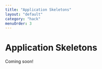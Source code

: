 ```yaml
---
title: "Application Skeletons"
layout: "default"
category: "hack"
menuOrder: 3
---
```


# Application Skeletons
Coming soon!